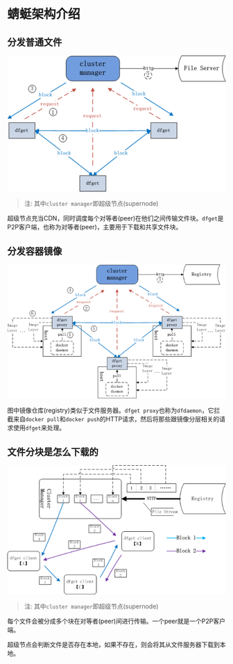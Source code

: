 # 蜻蜓架构介绍

## 分发普通文件

<div align="center"><img src="../images/dfget.png"/></div>

> 注: 其中`cluster manager`即超级节点(supernode)

超级节点充当CDN，同时调度每个对等者(peer)在他们之间传输文件块。`dfget`是P2P客户端，也称为对等者(peer)，主要用于下载和共享文件块。

## 分发容器镜像

<div align="center"><img src="../images/dfget-combine-container.png"/></div>

图中镜像仓库(registry)类似于文件服务器。`dfget proxy`也称为`dfdaemon`，它拦截来自`docker pull`和`docker push`的HTTP请求，然后将那些跟镜像分层相关的请求使用`dfget`来处理。

## 文件分块是怎么下载的

<div align="center"><img src="../images/distributing.png"/></div>

> 注: 其中`cluster manager`即超级节点(supernode)

每个文件会被分成多个块在对等者(peer)间进行传输。一个peer就是一个P2P客户端。

超级节点会判断文件是否存在本地，如果不存在，则会将其从文件服务器下载到本地。
